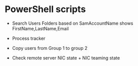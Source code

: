 # PowerShell scripts 


+ Search Users Folders based on SamAccountName shows FirstName,LastName,Email

+ Process tracker  
+ Copy users from Group 1 to group 2    
+ Check remote server NIC state + NIC teaming state

